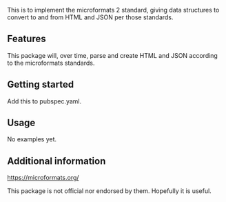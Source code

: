 <!--
This README describes the package. If you publish this package to pub.dev,
this README's contents appear on the landing page for your package.

For information about how to write a good package README, see the guide for
[writing package pages](https://dart.dev/tools/pub/writing-package-pages).

For general information about developing packages, see the Dart guide for
[creating packages](https://dart.dev/guides/libraries/create-packages)
and the Flutter guide for
[developing packages and plugins](https://flutter.dev/to/develop-packages).
-->

This is to implement the microformats 2 standard, giving data structures to convert to and from HTML and JSON per those standards.

## Features

This package will, over time, parse and create HTML and JSON according to the microformats standards.

## Getting started

Add this to pubspec.yaml.

## Usage

No examples yet.

## Additional information

https://microformats.org/

This package is not official nor endorsed by them. Hopefully it is useful.
